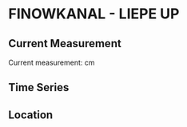 # FINOWKANAL - LIEPE UP

## Current Measurement

Current measurement: <Value topic="rivers/pegel-online/FiK/LIEPE_UP/measurementValue"/> cm

## Time Series

<TimeSeries topic="rivers/pegel-online/FiK/LIEPE_UP/measurementValue" period="week" />

## Location

<WorldMap>
  <Marker lat="52.84946966105654" lon="13.954023392330507" labelTopic="rivers/pegel-online/FiK/LIEPE_UP" />
</WorldMap>
